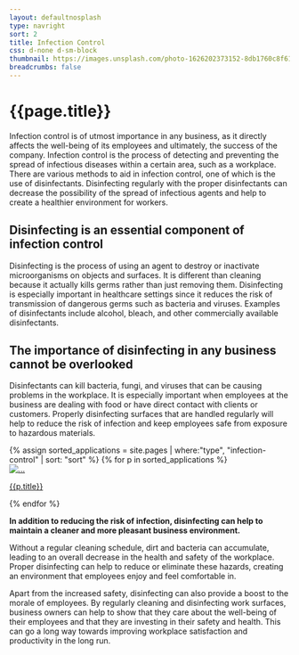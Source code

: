```yaml
---
layout: defaultnosplash
type: navright
sort: 2
title: Infection Control
css: d-none d-sm-block
thumbnail: https://images.unsplash.com/photo-1626202373152-8db1760c8f61?ixlib=rb-1.2.1&ixid=MnwxMjA3fDB8MHxwaG90by1wYWdlfHx8fGVufDB8fHx8&auto=format&fit=crop&w=1180&q=80
breadcrumbs: false
---
```

# {{page.title}}

Infection control is of utmost importance in any business, as it directly affects the well-being of its employees and ultimately, the success of the company. Infection control is the process of detecting and preventing the spread of infectious diseases within a certain area, such as a workplace. There are various methods to aid in infection control, one of which is the use of disinfectants. Disinfecting regularly with the proper disinfectants can decrease the possibility of the spread of infectious agents and help to create a healthier environment for workers.

## Disinfecting is an essential component of infection control

Disinfecting is the process of using an agent to destroy or inactivate microorganisms on objects and surfaces. It is different than cleaning because it actually kills germs rather than just removing them. Disinfecting is especially important in healthcare settings since it reduces the risk of transmission of dangerous germs such as bacteria and viruses. Examples of disinfectants include alcohol, bleach, and other commercially available disinfectants.

## The importance of disinfecting in any business cannot be overlooked

Disinfectants can kill bacteria, fungi, and viruses that can be causing problems in the workplace. It is especially important when employees at the business are dealing with food or have direct contact with clients or customers. Properly disinfecting surfaces that are handled regularly will help to reduce the risk of infection and keep employees safe from exposure to hazardous materials.

<div class="container py-3 g-sm-0 subcardssections">
    <div class="row">
        {% assign sorted_applications = site.pages | where:"type", "infection-control" | sort: "sort" %}
        {% for p in sorted_applications %}
            <div class="col-12 col-sm-6 col-md-4 py-3">
                <div class="card">
                    <a href="{{ site.baseurl }}{{ p.url }}" class="text-decoration-none fw-bold text-dark">
                        <img src="{{ p.thumbnail }}" class="card-img-top" alt="...">
                        <div class="card-body text-center">
                        <p class="card-text">{{p.title}}</p>
                        </div>
                    </a>
                  </div>
        </div>
        {% endfor %}
    </div>
    
</div>

**In addition to reducing the risk of infection, disinfecting can help to maintain a cleaner and more pleasant business environment.**

Without a regular cleaning schedule, dirt and bacteria can accumulate, leading to an overall decrease in the health and safety of the workplace. Proper disinfecting can help to reduce or eliminate these hazards, creating an environment that employees enjoy and feel comfortable in.

Apart from the increased safety, disinfecting can also provide a boost to the morale of employees. By regularly cleaning and disinfecting work surfaces, business owners can help to show that they care about the well-being of their employees and that they are investing in their safety and health. This can go a long way towards improving workplace satisfaction and productivity in the long run.